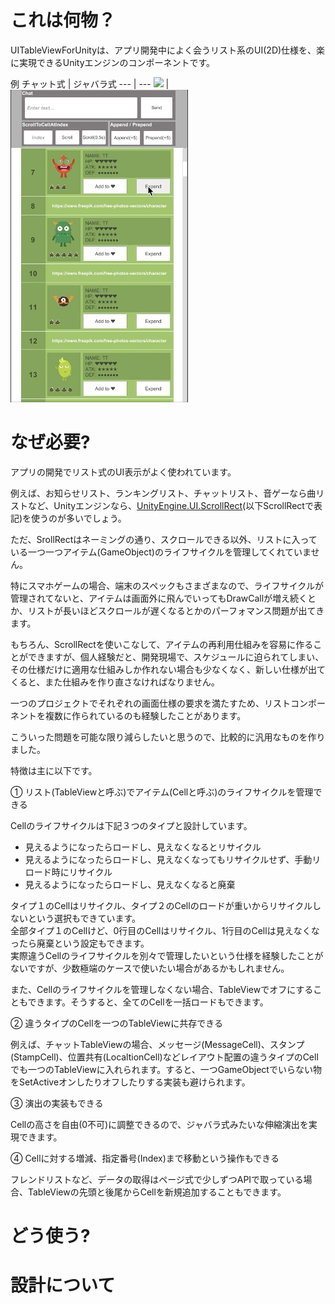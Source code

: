 # これは何物？

UITableViewForUnityは、アプリ開発中によく会うリスト系のUI(2D)仕様を、楽に実現できるUnityエンジンのコンポーネントです。

例
チャット式 | ジャバラ式
--- | ---
![](sample_chat.gif) | ![](sample_expend.gif)

# なぜ必要?

アプリの開発でリスト式のUI表示がよく使われています。<br>

例えば、お知らせリスト、ランキングリスト、チャットリスト、音ゲーなら曲リストなど、Unityエンジンなら、[UnityEngine.UI.ScrollRect](https://docs.unity3d.com/2018.3/Documentation/ScriptReference/UI.ScrollRect.html)(以下ScrollRectで表記)を使うのが多いでしょう。<br>

ただ、SrollRectはネーミングの通り、スクロールできる以外、リストに入っている一つ一つアイテム(GameObject)のライフサイクルを管理してくれていません。<br>

特にスマホゲームの場合、端末のスペックもさまざまなので、ライフサイクルが管理されてないと、アイテムは画面外に飛んでいってもDrawCallが増え続くとか、リストが長いほどスクロールが遅くなるとかのパーフォマンス問題が出てきます。<br>

もちろん、ScrollRectを使いこなして、アイテムの再利用仕組みを容易に作ることができますが、個人経験だと、開発現場で、スケジュールに迫られてしまい、その仕様だけに適用な仕組みしか作れない場合も少なくなく、新しい仕様が出てくると、また仕組みを作り直さなければなりません。<br>

一つのプロジェクトでそれぞれの画面仕様の要求を満たすため、リストコンポーネントを複数に作られているのも経験したことがあります。<br>

こういった問題を可能な限り減らしたいと思うので、比較的に汎用なものを作りました。<br>

特徴は主に以下です。<br>

① リスト(TableViewと呼ぶ)でアイテム(Cellと呼ぶ)のライフサイクルを管理できる<br>

Cellのライフサイクルは下記３つのタイプと設計しています。<br>
- 見えるようになったらロードし、見えなくなるとリサイクル<br>
- 見えるようになったらロードし、見えなくなってもリサイクルせず、手動リロード時にリサイクル<br>
- 見えるようになったらロードし、見えなくなると廃棄<br>

タイプ１のCellはリサイクル、タイプ２のCellのロードが重いからリサイクルしないという選択もできています。<br>
全部タイプ１のCellけど、0行目のCellはリサイクル、1行目のCellは見えなくなったら廃棄という設定もできます。<br>
実際違うCellのライフサイクルを別々で管理したいという仕様を経験したことがないですが、少数極端のケースで使いたい場合があるかもしれません。<br>

また、Cellのライフサイクルを管理しなくない場合、TableViewでオフにすることもできます。そうすると、全てのCellを一括ロードもできます。<br>

② 違うタイプのCellを一つのTableViewに共存できる<br>

例えば、チャットTableViewの場合、メッセージ(MessageCell)、スタンプ(StampCell)、位置共有(LocaltionCell)などレイアウト配置の違うタイプのCellでも一つのTableViewに入れられます。すると、一つGameObjectでいらない物をSetActiveオンしたりオフしたりする実装も避けられます。

③ 演出の実装もできる<br>

Cellの高さを自由(0不可)に調整できるので、ジャバラ式みたいな伸縮演出を実現できます。

④ Cellに対する増減、指定番号(Index)まで移動という操作もできる<br>

フレンドリストなど、データの取得はページ式で少しずつAPIで取っている場合、TableViewの先頭と後尾からCellを新規追加することもできます。


# どう使う?

# 設計について
